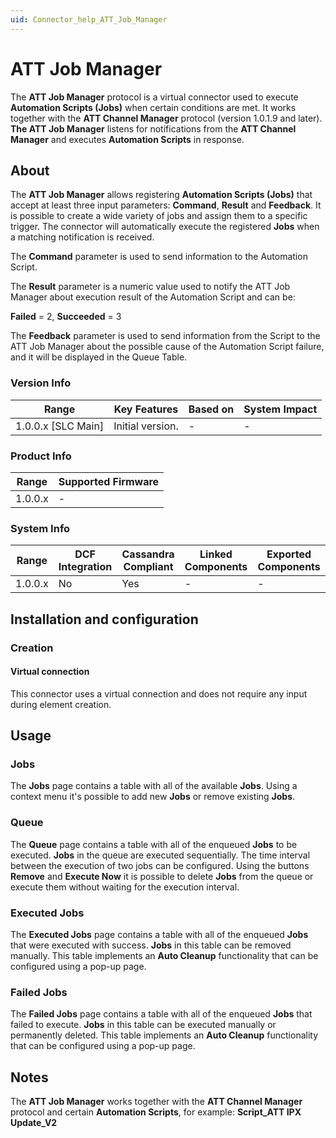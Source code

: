 ```yaml
---
uid: Connector_help_ATT_Job_Manager
---
```


# ATT Job Manager</h1>

The **ATT Job Manager** protocol is a virtual connector used to execute **Automation Scripts (Jobs)** when certain conditions are met. It works together with the **ATT Channel Manager** protocol (version 1.0.1.9 and later). **The ATT Job Manager** listens for notifications from the **ATT Channel Manager** and executes **Automation Scripts** in response.

## About

The **ATT Job Manager** allows registering **Automation Scripts (Jobs)** that accept at least three input parameters: **Command**, **Result** and **Feedback**. It is possible to create a wide variety of jobs and assign them to a specific trigger. The connector will automatically execute the registered **Jobs** when a matching notification is received.

The **Command** parameter is used to send information to the Automation Script.

The **Result** parameter is a numeric value used to notify the ATT Job Manager about execution result of the Automation Script and can be:

**Failed** = 2, **Succeeded** = 3

The **Feedback** parameter is used to send information from the Script to the ATT Job Manager about the possible cause of the Automation Script failure, and it will be displayed in the Queue Table.

### Version Info

| Range            | Key Features | Based on | System Impact |
|----------------------|------------------|--------------|-------------------|
| 1.0.0.x [SLC Main] | Initial version. | -           | -                |

### Product Info

| Range | Supported Firmware |
|-----------|------------------------|
| 1.0.0.x   | -                     |

### System Info

| Range | DCF Integration | Cassandra Compliant | Linked Components | Exported Components |
|-----------|---------------------|-------------------------|-----------------------|-------------------------|
| 1.0.0.x   | No                  | Yes                     | -                    | -                      |

## Installation and configuration

### Creation

#### Virtual connection

This connector uses a virtual connection and does not require any input during element creation.

## Usage

### Jobs

The **Jobs** page contains a table with all of the available **Jobs**. Using a context menu it's possible to add new **Jobs** or remove existing **Jobs**.

### Queue

The **Queue** page contains a table with all of the enqueued **Jobs** to be executed. **Jobs** in the queue are executed sequentially. The time interval between the execution of two jobs can be configured. Using the buttons **Remove** and **Execute Now** it is possible to delete **Jobs** from the queue or execute them without waiting for the execution interval.

### Executed Jobs

The **Executed Jobs** page contains a table with all of the enqueued **Jobs** that were executed with success. **Jobs** in this table can be removed manually. This table implements an **Auto Cleanup** functionality that can be configured using a pop-up page.

### Failed Jobs

The **Failed Jobs** page contains a table with all of the enqueued **Jobs** that failed to execute. **Jobs** in this table can be executed manually or permanently deleted. This table implements an **Auto Cleanup** functionality that can be configured using a pop-up page.

## Notes

The **ATT Job Manager** works together with the **ATT Channel Manager** protocol and certain **Automation Scripts**, for example: **Script_ATT IPX Update_V2**
